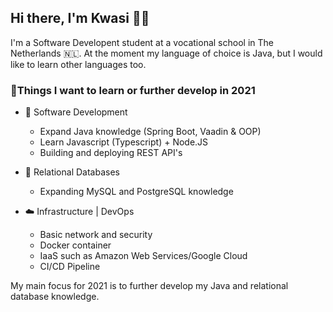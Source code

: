 ## Hi there, I'm Kwasi 🖖🏾

I'm a Software Developent student at a vocational school in The Netherlands 🇳🇱. At the moment my language of choice is Java, but I would like to learn other languages too.

### 📖**Things I want to learn or further develop in 2021**
- 📝 Software Development
  - Expand Java knowledge (Spring Boot, Vaadin & OOP) 
  - Learn Javascript (Typescript) + Node.JS
  - Building and deploying REST API's
 
- 📑 Relational Databases
  - Expanding MySQL and PostgreSQL knowledge

- ☁️ Infrastructure | DevOps
  - Basic network and security 
  - Docker container
  - IaaS such as Amazon Web Services/Google Cloud
  - CI/CD Pipeline

My main focus for 2021 is to further develop my Java and relational database knowledge.
